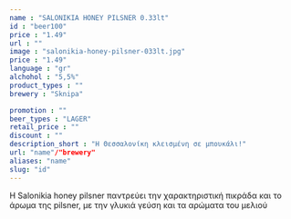 ```yaml
---
name : "SALONIKIA HONEY PILSNER 0.33lt"
id : "beer100"
price : "1.49"
url : ""
image : "salonikia-honey-pilsner-033lt.jpg"
price : "1.49"
language : "gr"
alchohol : "5,5%"
product_types : ""
brewery : "Sknipa"

promotion : ""
beer_types : "LAGER"
retail_price : ""
discount : ""
description_short : "Η Θεσσαλονίκη κλεισμένη σε μπουκάλι!"
url: "name"/"brewery"
aliases: "name"
slug: "id"
---
```


Η Salonikia honey pilsner παντρεύει την χαρακτηριστική πικράδα και το άρωμα της pilsner, με την γλυκιά γεύση και τα αρώματα του μελιού